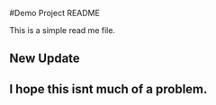 #Demo Project README

This is a simple read me file. 

## New Update



## I hope this isnt much of a problem.